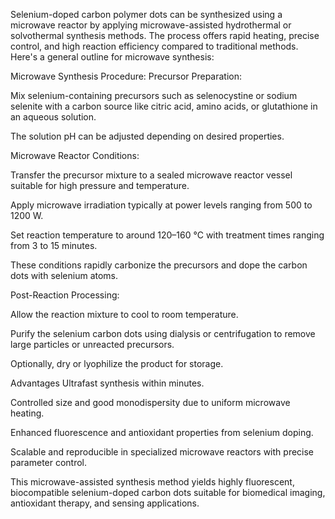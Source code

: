 Selenium-doped carbon polymer dots can be synthesized using a microwave reactor by applying microwave-assisted hydrothermal or solvothermal synthesis methods. The process offers rapid heating, precise control, and high reaction efficiency compared to traditional methods. Here's a general outline for microwave synthesis:

Microwave Synthesis Procedure:
Precursor Preparation:

Mix selenium-containing precursors such as selenocystine or sodium selenite with a carbon source like citric acid, amino acids, or glutathione in an aqueous solution.

The solution pH can be adjusted depending on desired properties.

Microwave Reactor Conditions:

Transfer the precursor mixture to a sealed microwave reactor vessel suitable for high pressure and temperature.

Apply microwave irradiation typically at power levels ranging from 500 to 1200 W.

Set reaction temperature to around 120–160 °C with treatment times ranging from 3 to 15 minutes.

These conditions rapidly carbonize the precursors and dope the carbon dots with selenium atoms.

Post-Reaction Processing:

Allow the reaction mixture to cool to room temperature.

Purify the selenium carbon dots using dialysis or centrifugation to remove large particles or unreacted precursors.

Optionally, dry or lyophilize the product for storage.

Advantages
Ultrafast synthesis within minutes.

Controlled size and good monodispersity due to uniform microwave heating.

Enhanced fluorescence and antioxidant properties from selenium doping.

Scalable and reproducible in specialized microwave reactors with precise parameter control.

This microwave-assisted synthesis method yields highly fluorescent, biocompatible selenium-doped carbon dots suitable for biomedical imaging, antioxidant therapy, and sensing applications.

